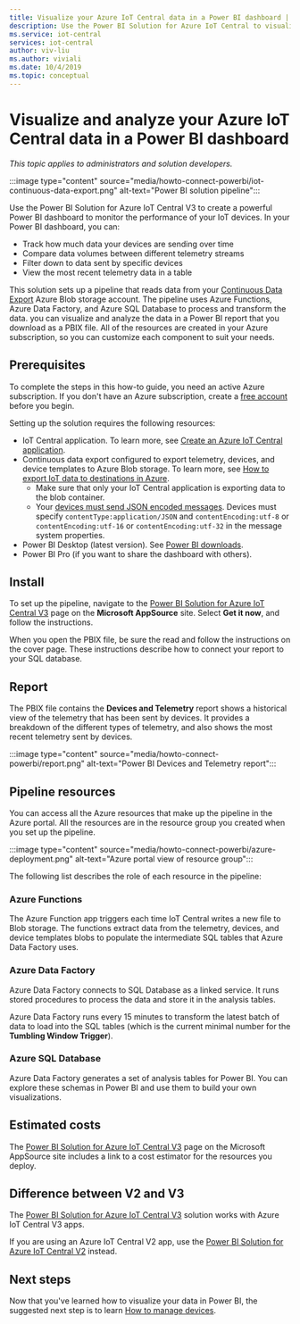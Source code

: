 ```yaml
---
title: Visualize your Azure IoT Central data in a Power BI dashboard | Microsoft Docs
description: Use the Power BI Solution for Azure IoT Central to visualize and analyze your IoT Central data.
ms.service: iot-central
services: iot-central
author: viv-liu
ms.author: viviali
ms.date: 10/4/2019
ms.topic: conceptual
---
```


# Visualize and analyze your Azure IoT Central data in a Power BI dashboard

*This topic applies to administrators and solution developers.*

:::image type="content" source="media/howto-connect-powerbi/iot-continuous-data-export.png" alt-text="Power BI solution pipeline":::

Use the Power BI Solution for Azure IoT Central V3 to create a powerful Power BI dashboard to monitor the performance of your IoT devices. In your Power BI dashboard, you can:

- Track how much data your devices are sending over time
- Compare data volumes between different telemetry streams
- Filter down to data sent by specific devices
- View the most recent telemetry data in a table

This solution sets up a pipeline that reads data from your [Continuous Data Export](howto-export-data-blob-storage.md) Azure Blob storage account. The pipeline uses Azure Functions, Azure Data Factory, and Azure SQL Database to process and transform the data. you can visualize and analyze the data in a Power BI report that you download as a PBIX file. All of the resources are created in your Azure subscription, so you can customize each component to suit your needs.

## Prerequisites

To complete the steps in this how-to guide, you need an active Azure subscription. If you don't have an Azure subscription, create a [free account](https://azure.microsoft.com/free/?WT.mc_id=A261C142F) before you begin.

Setting up the solution requires the following resources:

- IoT Central application. To learn more, see [Create an Azure IoT Central application](./quick-deploy-iot-central.md).
- Continuous data export configured to export telemetry, devices, and device templates to Azure Blob storage. To learn more, see [How to export IoT data to destinations in Azure](howto-export-data.md).
  - Make sure that only your IoT Central application is exporting data to the blob container.
  - Your [devices must send JSON encoded messages](../../iot-hub/iot-hub-devguide-messages-d2c.md). Devices must specify `contentType:application/JSON` and `contentEncoding:utf-8` or `contentEncoding:utf-16` or `contentEncoding:utf-32` in the message system properties.
- Power BI Desktop (latest version). See [Power BI downloads](https://powerbi.microsoft.com/downloads/).
- Power BI Pro (if you want to share the dashboard with others).

## Install

To set up the pipeline, navigate to the [Power BI Solution for Azure IoT Central V3](https://appsource.microsoft.com/product/web-apps/iot-central.power-bi-solution-iot-central) page on the **Microsoft AppSource** site. Select **Get it now**, and follow the instructions.

When you open the PBIX file, be sure the read and follow the instructions on the cover page. These instructions describe how to connect your report to your SQL database.

## Report

The PBIX file contains the **Devices and Telemetry** report shows a historical view of the telemetry that has been sent by devices. It provides a breakdown of the different types of telemetry, and also shows the most recent telemetry sent by devices.

:::image type="content" source="media/howto-connect-powerbi/report.png" alt-text="Power BI Devices and Telemetry report":::

## Pipeline resources

You can access all the Azure resources that make up the pipeline in the Azure portal. All the resources are in the resource group you created when you set up the pipeline.

:::image type="content" source="media/howto-connect-powerbi/azure-deployment.png" alt-text="Azure portal view of resource group":::

The following list describes the role of each resource in the pipeline:

### Azure Functions

The Azure Function app triggers each time IoT Central writes a new file to Blob storage. The functions extract data from the telemetry, devices, and device templates blobs to populate the intermediate SQL tables that Azure Data Factory uses.

### Azure Data Factory

Azure Data Factory connects to SQL Database as a linked service. It runs stored procedures to process the data and store it in the analysis tables.

Azure Data Factory runs every 15 minutes to transform the latest batch of data to load into the SQL tables (which is the current minimal number for the **Tumbling Window Trigger**).

### Azure SQL Database

Azure Data Factory generates a set of analysis tables for Power BI. You can explore these schemas in Power BI and use them to build your own visualizations.

## Estimated costs

The [Power BI Solution for Azure IoT Central V3](https://appsource.microsoft.com/product/web-apps/iot-central.power-bi-solution-iot-central) page on the Microsoft AppSource site includes a link to a cost estimator for the resources you deploy.

## Difference between V2 and V3

The [Power BI Solution for Azure IoT Central V3](https://appsource.microsoft.com/product/web-apps/iot-central.power-bi-solution-iot-central) solution works with Azure IoT Central V3 apps. 

If you are using an Azure IoT Central V2 app, use the [Power BI Solution for Azure IoT Central V2](https://appsource.microsoft.com/product/web-apps/iot-central.powerbi-solution-for-azure-iot-central?tab=Overview) instead.

## Next steps

Now that you've learned how to visualize your data in Power BI, the suggested next step is to learn [How to manage devices](howto-manage-devices.md).
